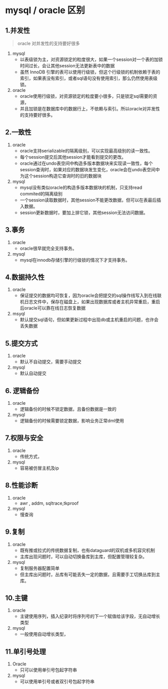 # mysql / oracle 区别
## 1.并发性
>oracle 对并发性的支持要好很多
1. mysql
    - 以表级锁为主，对资源锁定的粒度很大，如果一个session对一个表的加锁时间过长，会让其他session无法更新表中的数据
    - 虽然 InnoDB 引擎的表可以使用行级锁，但这个行级锁的机制依赖于表的索引，如果表没有索引，或者sql语句没有使用索引，那么仍然使用表级锁。
2. oracle 
    - oracle使用行级锁，对资源锁定的粒度要小很多，只是锁定sql需要的资源，
    - 并且加锁是在数据库中的数据行上，不依赖与索引。所以oracle对并发性的支持要好很多。

## 2.一致性
1. oracle
    - oracle支持serializable的隔离级别，可以实现最高级别的读一致性。
    - 每个session提交后其他session才能看到提交的更改。
    - oracle通过在undo表空间中构造多版本数据块来实现读一致性，每个session查询时，如果对应的数据块发生变化，oracle会在undo表空间中为这个session构造它查询时的旧的数据块
2. mysql
    - mysql没有类似oracle的构造多版本数据块的机制，只支持read commited的隔离级别
    - 一个session读取数据时，其他session不能更改数据，但可以在表最后插入数据。
    - session更新数据时，要加上排它锁，其他session无法访问数据。

## 3.事务
1. oracle 
    - oracle很早就完全支持事务。
2. mysql
    - mysql在innodb存储引擎的行级锁的情况下才支持事务。

## 4.数据持久性
1. oracle 
    - 保证提交的数据均可恢复，因为oracle会把提交的sql操作线写入到在线联机日志文件中，保存在磁盘上，如果出现数据库或者主机异常重启，重启后oracle可以靠在线日志恢复数据
2. msyql
    - 默认提交sql语句，但如果更新过程中出现db或主机重启的问题，也许会丢失数据

## 5.提交方式
1. oracle 
    - 默认不自动提交，需要手动提交
2. mysql
    - 默认自动提交

## 6. 逻辑备份
1. oracle 
    - 逻辑备份的时候不锁定数据，且备份数据是一致的
2. mysql
    - 逻辑备份的时候需要锁定数据，影响业务正常dml使用

## 7.权限与安全
1. oracle
    - 传统方式，
2. mysql 
    - 容易被仿冒主机及ip

## 8.性能诊断
1. oracle
    - awr , addm, sqltrace,tkproof
2. mysql
    - 慢查询

## 9.复制
1. oracle
    - 既有推或拉式的传统数据复制，也有dataguard的双机或多机容灾机制
    - 主库出现问题时，可以自动切换备库到主库，但配置管理较复杂。
2. mysql
    - 复制服务器配置简单
    - 但主库出问题时，丛库有可能丢失一定的数据，且需要手工切换丛库到主库。

## 10.主键
1. oracle
    - 主键使用序列，插入纪录时将序列号的下一个赋值给该字段，无自动增长类型
2. mysql
    - 一般使用自动增长类型，

## 11.单引号处理
1. Oracle
    - 只可以使用单引号包起字符串
2. mysql
    - 可以使用单引号或者双引号包起字符串
    